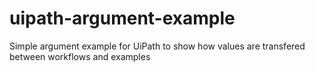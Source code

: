 # uipath-argument-example
Simple argument example for UiPath to show how values are transfered between workflows and examples
